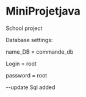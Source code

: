 # MiniProjetjava
School project 


Database settings:

name_DB   = commande_db


Login     = root


password  = root

--update 
Sql added

